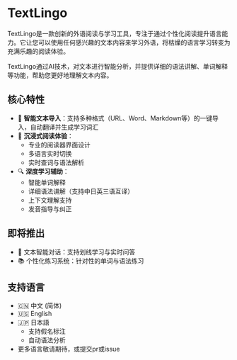 # TextLingo

TextLingo是一款创新的外语阅读与学习工具，专注于通过个性化阅读提升语言能力。它让您可以使用任何感兴趣的文本内容来学习外语，将枯燥的语言学习转变为充满乐趣的阅读体验。


TextLingo通过AI技术，对文本进行智能分析，并提供详细的语法讲解、单词解释等功能，帮助您更好地理解文本内容。

## 核心特性

- 🎯 **智能文本导入**：支持多种格式（URL、Word、Markdown等）的一键导入，自动翻译并生成学习词汇
- 📖 **沉浸式阅读体验**：
  - 专业的阅读器界面设计
  - 多语言实时切换
  - 实时查词与语法解析
- 🔍 **深度学习辅助**：
  - 智能单词解释
  - 详细语法讲解（支持中日英三语互译）
  - 上下文理解支持
  - 发音指导与纠正

## 即将推出
- 📝 文本智能对话：支持划线学习与实时问答
- 📚 个性化练习系统：针对性的单词与语法练习

## 支持语言
- 🇨🇳 中文 (简体)
- 🇺🇸 English
- 🇯🇵 日本語
  - 支持假名标注
  - 自动语法分析
- 更多语言敬请期待，或提交pr或issue
